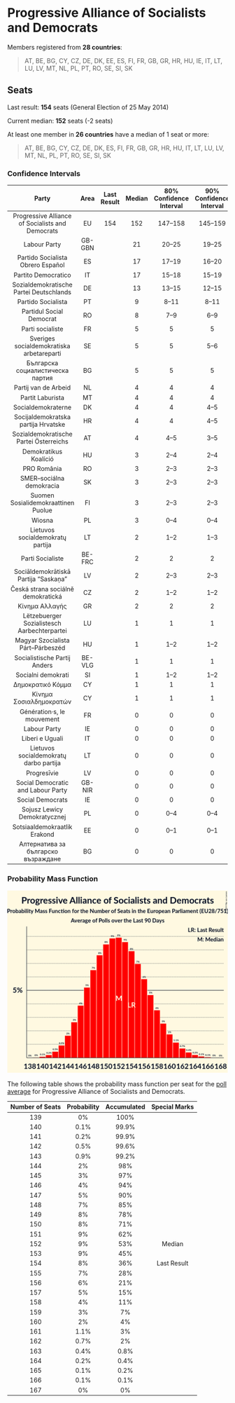 # Progressive Alliance of Socialists and Democrats

Members registered from **28 countries**:

> AT, BE, BG, CY, CZ, DE, DK, EE, ES, FI, FR, GB, GR, HR, HU, IE, IT, LT, LU, LV, MT, NL, PL, PT, RO, SE, SI, SK

## Seats

Last result: **154** seats (General Election of 25 May 2014)

Current median: **152** seats (-2 seats)

At least one member in **26 countries** have a median of 1 seat or more:

> AT, BE, BG, CY, CZ, DE, DK, ES, FI, FR, GB, GR, HR, HU, IT, LT, LU, LV, MT, NL, PL, PT, RO, SE, SI, SK

### Confidence Intervals

| Party | Area | Last Result | Median | 80% Confidence Interval | 90% Confidence Interval | 95% Confidence Interval | 99% Confidence Interval |
|:-----:|:----:|:-----------:|:------:|:-----------------------:|:-----------------------:|:-----------------------:|:-----------------------:|
| Progressive Alliance of Socialists and Democrats | EU | 154 | 152 | 147–158 | 145–159 | 144–161 | 142–163 |
| Labour Party | GB-GBN | | 21 | 20–25 | 19–25 | 19–26 | 16–26 |
| Partido Socialista Obrero Español | ES | | 17 | 17–19 | 16–20 | 16–20 | 16–20 |
| Partito Democratico | IT | | 17 | 15–18 | 15–19 | 14–19 | 14–20 |
| Sozialdemokratische Partei Deutschlands | DE | | 13 | 13–15 | 12–15 | 12–15 | 11–15 |
| Partido Socialista | PT | | 9 | 8–11 | 8–11 | 8–11 | 7–11 |
| Partidul Social Democrat | RO | | 8 | 7–9 | 6–9 | 6–9 | 6–10 |
| Parti socialiste | FR | | 5 | 5 | 5 | 5 | 5 |
| Sveriges socialdemokratiska arbetareparti | SE | | 5 | 5 | 5–6 | 5–6 | 5–6 |
| Българска социалистическа партия | BG | | 5 | 5 | 5 | 5 | 5 |
| Partij van de Arbeid | NL | | 4 | 4 | 4 | 4 | 3–4 |
| Partit Laburista | MT | | 4 | 4 | 4 | 4 | 4 |
| Socialdemokraterne | DK | | 4 | 4 | 4–5 | 4–5 | 4–5 |
| Socijaldemokratska partija Hrvatske | HR | | 4 | 4 | 4–5 | 4–5 | 4–5 |
| Sozialdemokratische Partei Österreichs | AT | | 4 | 4–5 | 3–5 | 3–5 | 3–5 |
| Demokratikus Koalíció | HU | | 3 | 2–4 | 2–4 | 2–4 | 2–5 |
| PRO România | RO | | 3 | 2–3 | 2–3 | 2–4 | 2–4 |
| SMER–sociálna demokracia | SK | | 3 | 2–3 | 2–3 | 2–4 | 2–4 |
| Suomen Sosialidemokraattinen Puolue | FI | | 3 | 2–3 | 2–3 | 2–3 | 2–3 |
| Wiosna | PL | | 3 | 0–4 | 0–4 | 0–4 | 0–4 |
| Lietuvos socialdemokratų partija | LT | | 2 | 1–2 | 1–3 | 1–3 | 1–3 |
| Parti Socialiste | BE-FRC | | 2 | 2 | 2 | 2 | 2 |
| Sociāldemokrātiskā Partija “Saskaņa” | LV | | 2 | 2–3 | 2–3 | 2–3 | 2–3 |
| Česká strana sociálně demokratická | CZ | | 2 | 1–2 | 1–2 | 1–2 | 0–2 |
| Κίνημα Αλλαγής | GR | | 2 | 2 | 2 | 2 | 2 |
| Lëtzebuerger Sozialistesch Aarbechterpartei | LU | | 1 | 1 | 1 | 1 | 1 |
| Magyar Szocialista Párt–Párbeszéd | HU | | 1 | 1–2 | 1–2 | 1–2 | 1–3 |
| Socialistische Partij Anders | BE-VLG | | 1 | 1 | 1 | 1 | 1 |
| Socialni demokrati | SI | | 1 | 1–2 | 1–2 | 1–2 | 1–2 |
| Δημοκρατικό Κόμμα | CY | | 1 | 1 | 1 | 1 | 1 |
| Κίνημα Σοσιαλδημοκρατών | CY | | 1 | 1 | 1 | 1 | 1 |
| Génération·s, le mouvement | FR | | 0 | 0 | 0 | 0 | 0 |
| Labour Party | IE | | 0 | 0 | 0 | 0 | 0 |
| Liberi e Uguali | IT | | 0 | 0 | 0 | 0 | 0–3 |
| Lietuvos socialdemokratų darbo partija | LT | | 0 | 0 | 0 | 0–1 | 0–1 |
| Progresīvie | LV | | 0 | 0 | 0 | 0 | 0 |
| Social Democratic and Labour Party | GB-NIR | | 0 | 0 | 0 | 0 | 0 |
| Social Democrats | IE | | 0 | 0 | 0 | 0 | 0 |
| Sojusz Lewicy Demokratycznej | PL | | 0 | 0–4 | 0–4 | 0–4 | 0–5 |
| Sotsiaaldemokraatlik Erakond | EE | | 0 | 0–1 | 0–1 | 0–1 | 0–1 |
| Алтернатива за българско възраждане | BG | | 0 | 0 | 0 | 0 | 0 |

### Probability Mass Function

![Graph with seats probability mass function not yet produced](average-2019-09-30-seats-pmf-progressiveallianceofsocialistsanddemocrats.png "Seats Probability Mass Function")

The following table shows the probability mass function per seat for the [poll average](average-2019-09-30.html) for Progressive Alliance of Socialists and Democrats.

| Number of Seats | Probability | Accumulated | Special Marks |
|:---------------:|:-----------:|:-----------:|:-------------:|
| 139 | 0% | 100% |  |
| 140 | 0.1% | 99.9% |  |
| 141 | 0.2% | 99.9% |  |
| 142 | 0.5% | 99.6% |  |
| 143 | 0.9% | 99.2% |  |
| 144 | 2% | 98% |  |
| 145 | 3% | 97% |  |
| 146 | 4% | 94% |  |
| 147 | 5% | 90% |  |
| 148 | 7% | 85% |  |
| 149 | 8% | 78% |  |
| 150 | 8% | 71% |  |
| 151 | 9% | 62% |  |
| 152 | 9% | 53% | Median |
| 153 | 9% | 45% |  |
| 154 | 8% | 36% | Last Result |
| 155 | 7% | 28% |  |
| 156 | 6% | 21% |  |
| 157 | 5% | 15% |  |
| 158 | 4% | 11% |  |
| 159 | 3% | 7% |  |
| 160 | 2% | 4% |  |
| 161 | 1.1% | 3% |  |
| 162 | 0.7% | 2% |  |
| 163 | 0.4% | 0.8% |  |
| 164 | 0.2% | 0.4% |  |
| 165 | 0.1% | 0.2% |  |
| 166 | 0.1% | 0.1% |  |
| 167 | 0% | 0% |  |


